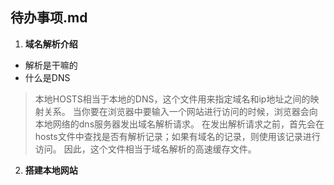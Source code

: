 
待办事项.md
----

1. **域名解析介绍**
  - 解析是干嘛的
  - 什么是DNS
 
 >本地HOSTS相当于本地的DNS，这个文件用来指定域名和ip地址之间的映射关系。
 >当你要在浏览器中要输入一个网站进行访问的时候，浏览器会向本地网络的dns服务器发出域名解析请求。
 >在发出解析请求之前，首先会在hosts文件中查找是否有解析记录；如果有域名的记录，则使用该记录进行访问。
 >因此，这个文件相当于域名解析的高速缓存文件。

2. **搭建本地网站**

